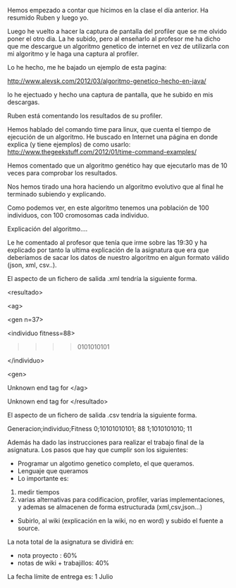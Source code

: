 Hemos empezado a contar que hicimos en la clase el día anterior.
Ha resumido Ruben y luego yo.

Luego he vuelto a hacer la captura de pantalla del profiler que se me olvido poner el otro dia.
La he subido, pero al enseñarlo al profesor me ha dicho que me descargue un algoritmo genetico de internet en vez de utilizarla con mi algoritmo
y le haga una captura al profiler.

Lo he hecho, me he bajado un ejemplo de esta pagina:

http://www.alevsk.com/2012/03/algoritmo-genetico-hecho-en-java/

lo he ejectuado y hecho una captura de pantalla, que he subido en mis descargas.

Ruben está comentando los resultados de su profiler.

Hemos hablado del comando time para linux, que cuenta el tiempo de ejecución de un algoritmo.
He buscado en Internet una página en donde explica (y tiene ejemplos) de como usarlo:
http://www.thegeekstuff.com/2012/01/time-command-examples/

Hemos comentado que un algoritmo genético hay que ejecutarlo mas de 10 veces para comprobar los resultados.

Nos hemos tirado una hora haciendo un algoritmo evolutivo que al final he terminado subiendo y explicando.

Como podemos ver, en este algoritmo tenemos una población de 100 individuos, con 100 cromosomas cada individuo.

Explicación del algoritmo....

Le he comentado al profesor que tenía que irme sobre las 19:30 y ha explicado por tanto la ultima explicación de la asignatura que era que deberíamos de sacar los datos de nuestro algoritmo en algun formato válido (json, xml, csv..).

El aspecto de un fichero de salida .xml tendría la siguiente forma.



&lt;resultado&gt;


> 

&lt;ag&gt;


> > 

&lt;gen n=37&gt;


> > > 

&lt;individuo fitness=88&gt;


> > > > 0101010101

> > > 

&lt;/individuo&gt;



> > 

&lt;gen&gt;



> 

Unknown end tag for &lt;/ag&gt;




Unknown end tag for &lt;/resultado&gt;




El aspecto de un fichero de salida .csv tendría la siguiente forma.

Generacion;individuo;Fitness
0;10101010101; 88
1;1010101010; 11

Además ha dado las instrucciones para realizar el trabajo final de la asignatura.
Los pasos que hay que cumplir son los siguientes:

  * Programar un algotimo genetico completo, el que queramos.
  * Lenguaje que queramos
  * Lo importante es:

  1. medir tiempos
  1. varias alternativas para codificacion, profiler, varias implementaciones, y ademas se almacenen de forma estructurada (xml,csv,json...)

  * Subirlo, al wiki (explicación en la wiki, no en word) y subido el fuente a source.

La nota total de la asignatura se dividirá en:

  * nota proyecto : 60%
  * notas de wiki + trabajillos: 40%

La fecha límite de entrega es: 1 Julio